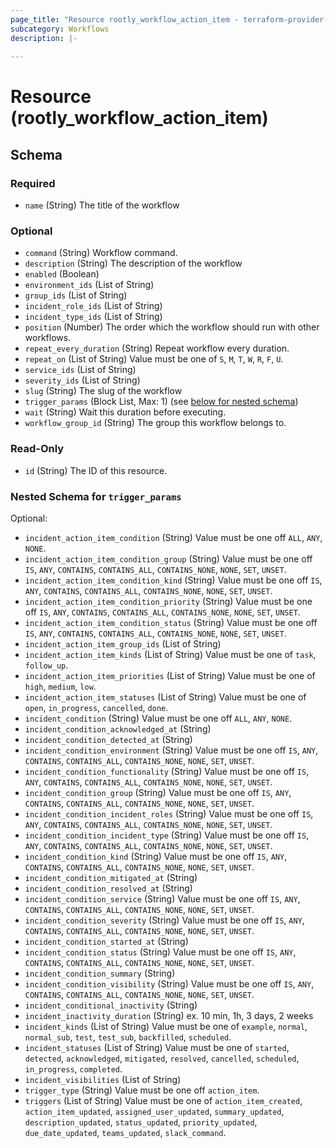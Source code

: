 ```yaml
---
page_title: "Resource rootly_workflow_action_item - terraform-provider-rootly"
subcategory: Workflows
description: |-
    
---
```


# Resource (rootly_workflow_action_item)





<!-- schema generated by tfplugindocs -->
## Schema

### Required

- `name` (String) The title of the workflow

### Optional

- `command` (String) Workflow command.
- `description` (String) The description of the workflow
- `enabled` (Boolean)
- `environment_ids` (List of String)
- `group_ids` (List of String)
- `incident_role_ids` (List of String)
- `incident_type_ids` (List of String)
- `position` (Number) The order which the workflow should run with other workflows.
- `repeat_every_duration` (String) Repeat workflow every duration.
- `repeat_on` (List of String) Value must be one of `S`, `M`, `T`, `W`, `R`, `F`, `U`.
- `service_ids` (List of String)
- `severity_ids` (List of String)
- `slug` (String) The slug of the workflow
- `trigger_params` (Block List, Max: 1) (see [below for nested schema](#nestedblock--trigger_params))
- `wait` (String) Wait this duration before executing.
- `workflow_group_id` (String) The group this workflow belongs to.

### Read-Only

- `id` (String) The ID of this resource.

<a id="nestedblock--trigger_params"></a>
### Nested Schema for `trigger_params`

Optional:

- `incident_action_item_condition` (String) Value must be one off `ALL`, `ANY`, `NONE`.
- `incident_action_item_condition_group` (String) Value must be one off `IS`, `ANY`, `CONTAINS`, `CONTAINS_ALL`, `CONTAINS_NONE`, `NONE`, `SET`, `UNSET`.
- `incident_action_item_condition_kind` (String) Value must be one off `IS`, `ANY`, `CONTAINS`, `CONTAINS_ALL`, `CONTAINS_NONE`, `NONE`, `SET`, `UNSET`.
- `incident_action_item_condition_priority` (String) Value must be one off `IS`, `ANY`, `CONTAINS`, `CONTAINS_ALL`, `CONTAINS_NONE`, `NONE`, `SET`, `UNSET`.
- `incident_action_item_condition_status` (String) Value must be one off `IS`, `ANY`, `CONTAINS`, `CONTAINS_ALL`, `CONTAINS_NONE`, `NONE`, `SET`, `UNSET`.
- `incident_action_item_group_ids` (List of String)
- `incident_action_item_kinds` (List of String) Value must be one of `task`, `follow_up`.
- `incident_action_item_priorities` (List of String) Value must be one of `high`, `medium`, `low`.
- `incident_action_item_statuses` (List of String) Value must be one of `open`, `in_progress`, `cancelled`, `done`.
- `incident_condition` (String) Value must be one off `ALL`, `ANY`, `NONE`.
- `incident_condition_acknowledged_at` (String)
- `incident_condition_detected_at` (String)
- `incident_condition_environment` (String) Value must be one off `IS`, `ANY`, `CONTAINS`, `CONTAINS_ALL`, `CONTAINS_NONE`, `NONE`, `SET`, `UNSET`.
- `incident_condition_functionality` (String) Value must be one off `IS`, `ANY`, `CONTAINS`, `CONTAINS_ALL`, `CONTAINS_NONE`, `NONE`, `SET`, `UNSET`.
- `incident_condition_group` (String) Value must be one off `IS`, `ANY`, `CONTAINS`, `CONTAINS_ALL`, `CONTAINS_NONE`, `NONE`, `SET`, `UNSET`.
- `incident_condition_incident_roles` (String) Value must be one off `IS`, `ANY`, `CONTAINS`, `CONTAINS_ALL`, `CONTAINS_NONE`, `NONE`, `SET`, `UNSET`.
- `incident_condition_incident_type` (String) Value must be one off `IS`, `ANY`, `CONTAINS`, `CONTAINS_ALL`, `CONTAINS_NONE`, `NONE`, `SET`, `UNSET`.
- `incident_condition_kind` (String) Value must be one off `IS`, `ANY`, `CONTAINS`, `CONTAINS_ALL`, `CONTAINS_NONE`, `NONE`, `SET`, `UNSET`.
- `incident_condition_mitigated_at` (String)
- `incident_condition_resolved_at` (String)
- `incident_condition_service` (String) Value must be one off `IS`, `ANY`, `CONTAINS`, `CONTAINS_ALL`, `CONTAINS_NONE`, `NONE`, `SET`, `UNSET`.
- `incident_condition_severity` (String) Value must be one off `IS`, `ANY`, `CONTAINS`, `CONTAINS_ALL`, `CONTAINS_NONE`, `NONE`, `SET`, `UNSET`.
- `incident_condition_started_at` (String)
- `incident_condition_status` (String) Value must be one off `IS`, `ANY`, `CONTAINS`, `CONTAINS_ALL`, `CONTAINS_NONE`, `NONE`, `SET`, `UNSET`.
- `incident_condition_summary` (String)
- `incident_condition_visibility` (String) Value must be one off `IS`, `ANY`, `CONTAINS`, `CONTAINS_ALL`, `CONTAINS_NONE`, `NONE`, `SET`, `UNSET`.
- `incident_conditional_inactivity` (String)
- `incident_inactivity_duration` (String) ex. 10 min, 1h, 3 days, 2 weeks
- `incident_kinds` (List of String) Value must be one of `example`, `normal`, `normal_sub`, `test`, `test_sub`, `backfilled`, `scheduled`.
- `incident_statuses` (List of String) Value must be one of `started`, `detected`, `acknowledged`, `mitigated`, `resolved`, `cancelled`, `scheduled`, `in_progress`, `completed`.
- `incident_visibilities` (List of String)
- `trigger_type` (String) Value must be one off `action_item`.
- `triggers` (List of String) Value must be one of `action_item_created`, `action_item_updated`, `assigned_user_updated`, `summary_updated`, `description_updated`, `status_updated`, `priority_updated`, `due_date_updated`, `teams_updated`, `slack_command`.
